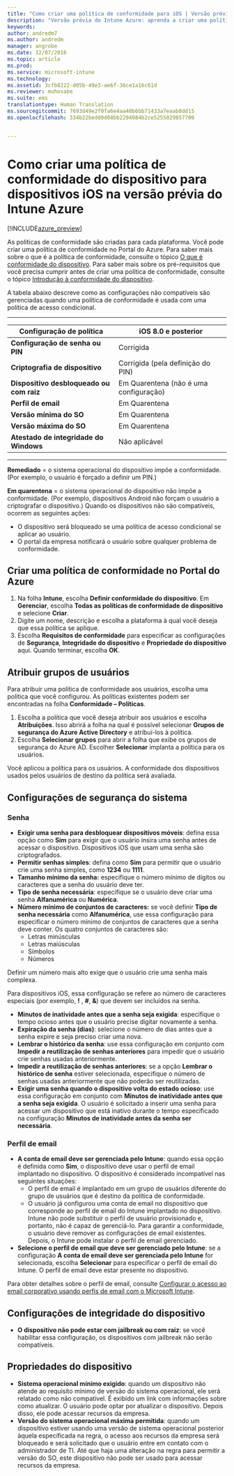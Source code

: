 ```yaml
---
title: "Como criar uma política de conformidade para iOS | Versão prévia do Intune Azure | Microsoft Docs"
description: "Versão prévia do Intune Azure: aprenda a criar uma política de conformidade para dispositivos iOS."
keywords: 
author: andredm7
ms.author: andredm
manager: angrobe
ms.date: 12/07/2016
ms.topic: article
ms.prod: 
ms.service: microsoft-intune
ms.technology: 
ms.assetid: 3cfb8222-d05b-49e3-ae6f-36ce1a16c61d
ms.reviewer: muhosabe
ms.suite: ems
translationtype: Human Translation
ms.sourcegitcommit: 7693d49e2f0fa6e4aa40b6bb71433a7eaab8dd15
ms.openlocfilehash: 334b22bedd0d08bb2294984b2ce5255029857700


---
```


# <a name="how-to-create-a-device-compliance-policy-for-ios-devices-in-intune-azure-preview"></a>Como criar uma política de conformidade do dispositivo para dispositivos iOS na versão prévia do Intune Azure


[!INCLUDE[azure_preview](../includes/azure_preview.md)]

As políticas de conformidade são criadas para cada plataforma.  Você pode criar uma política de conformidade no Portal do Azure. Para saber mais sobre o que é a política de conformidade, consulte o tópico [O que é conformidade do dispositivo](what-is-device-compliance.md). Para saber mais sobre os pré-requisitos que você precisa cumprir antes de criar uma política de conformidade, consulte o tópico [Introdução à conformidade do dispositivo](get-started-with-device-compliance.md).

A tabela abaixo descreve como as configurações não compatíveis são gerenciadas quando uma política de conformidade é usada com uma política de acesso condicional.

-------------------------------


| **Configuração de política** | **iOS 8.0 e posterior** |
| --- | --- |
| **Configuração de senha ou PIN** | Corrigida |   
| **Criptografia de dispositivo** | Corrigida (pela definição do PIN) |
| **Dispositivo desbloqueado ou com raiz** | Em Quarentena (não é uma configuração)
| **Perfil de email** | Em Quarentena |
|**Versão mínima do SO** | Em Quarentena |
| **Versão máxima do SO** | Em Quarentena |  
| **Atestado de integridade do Windows** | Não aplicável |  
----------------------------


**Remediado** = o sistema operacional do dispositivo impõe a conformidade. (Por exemplo, o usuário é forçado a definir um PIN.)

**Em quarentena** = o sistema operacional do dispositivo não impõe a conformidade. (Por exemplo, dispositivos Android não forçam o usuário a criptografar o dispositivo.) Quando os dispositivos não são compatíveis, ocorrem as seguintes ações:

- O dispositivo será bloqueado se uma política de acesso condicional se aplicar ao usuário.
- O portal da empresa notificará o usuário sobre qualquer problema de conformidade.

## <a name="create-a-compliance-policy-in-the-azure-portal"></a>Criar uma política de conformidade no Portal do Azure

1. Na folha **Intune**, escolha **Definir conformidade do dispositivo**. Em **Gerenciar**, escolha **Todas as políticas de conformidade de dispositivo** e selecione **Criar**.
2. Digite um nome, descrição e escolha a plataforma à qual você deseja que essa política se aplique.
3. Escolha **Requisitos de conformidade** para especificar as configurações de **Segurança**, **Integridade do dispositivo** e **Propriedade do dispositivo** aqui. Quando terminar, escolha **OK**.

<!--- 4. Choose **Actions for noncompliance** to say what actions should happen when a device is determined as noncompliant with this policy.
5. In the **Actions for noncompliance** blade, choose **Add** to create a new action.  The action parameters blade allows you to specify the action, email recipients that should receive the notification in addition to the user of the device, and the content of the notification that you want to send.
7. The message template option allows you to create several custom emails depending on when the action is set to take. For example, you can create a message for notifications that are sent for the first time and a different message for final warning before access is blocked. The custom messages that you create can be used for all your device compliance policy.
7. Specify the **Grace period** which determines when that action to take place.  For example, you may want to send a notification as soon as the device is evaluated as noncompliant, but allow some time before enforcing the conditional access policy to block access to company resources like SharePoint online.
8. Choose **Add** to finish creating the action.
9. You can create multiple actions and the sequence in which they should occur. Choose **Ok** when you are finished creating all the actions.--->

## <a name="assign-user-groups"></a>Atribuir grupos de usuários

Para atribuir uma política de conformidade aos usuários, escolha uma política que você configurou. As políticas existentes podem ser encontradas na folha **Conformidade – Políticas**.

1. Escolha a política que você deseja atribuir aos usuários e escolha **Atribuições**. Isso abrirá a folha na qual é possível selecionar **Grupos de segurança do Azure Active Directory** e atribuí-los à política.
2. Escolha **Selecionar grupos** para abrir a folha que exibe os grupos de segurança do Azure AD.  Escolher **Selecionar** implanta a política para os usuários.

Você aplicou a política para os usuários.  A conformidade dos dispositivos usados pelos usuários de destino da política será avaliada.

<!---## Compliance policy settings--->

## <a name="system-security-settings"></a>Configurações de segurança do sistema

### <a name="password"></a>Senha

- **Exigir uma senha para desbloquear dispositivos móveis**: defina essa opção como **Sim** para exigir que o usuário insira uma senha antes de acessar o dispositivo. Dispositivos iOS que usam uma senha são criptografados.
- **Permitir senhas simples**: defina como **Sim** para permitir que o usuário crie uma senha simples, como **1234** ou **1111**.
- **Tamanho mínimo da senha:** especifique o número mínimo de dígitos ou caracteres que a senha do usuário deve ter.
- **Tipo de senha necessária**: especifique se o usuário deve criar uma senha **Alfanumérica** ou **Numérica**.
- **Número mínimo de conjuntos de caracteres:** se você definir **Tipo de senha necessária** como **Alfanumérica**, use essa configuração para especificar o número mínimo de conjuntos de caracteres que a senha deve conter. Os quatro conjuntos de caracteres são:
  - Letras minúsculas
  - Letras maiúsculas
  - Símbolos
  - Números

Definir um número mais alto exige que o usuário crie uma senha mais complexa.

Para dispositivos iOS, essa configuração se refere ao número de caracteres especiais (por exemplo, **!** , **#**, **&amp;**) que devem ser incluídos na senha.

- **Minutos de inatividade antes que a senha seja exigida**: especifique o tempo ocioso antes que o usuário precise digitar novamente a senha.
- **Expiração da senha (dias)**: selecione o número de dias antes que a senha expire e seja preciso criar uma nova.
- **Lembrar o histórico da senha**: use essa configuração em conjunto com **Impedir a reutilização de senhas anteriores** para impedir que o usuário crie senhas usadas anteriormente.
- **Impedir a reutilização de senhas anteriores**: se a opção **Lembrar o histórico de senha** estiver selecionada, especifique o número de senhas usadas anteriormente que não poderão ser reutilizadas.
- **Exigir uma senha quando o dispositivo volta do estado ocioso**: use essa configuração em conjunto com **Minutos de inatividade antes que a senha seja exigida**. O usuário é solicitado a inserir uma senha para acessar um dispositivo que está inativo durante o tempo especificado na configuração **Minutos de inatividade antes da senha ser necessária**.

### <a name="email-profile"></a>Perfil de email

- **A conta de email deve ser gerenciada pelo Intune**: quando essa opção é definida como **Sim**, o dispositivo deve usar o perfil de email implantado no dispositivo. O dispositivo é considerado incompatível nas seguintes situações:
  - O perfil de email é implantado em um grupo de usuários diferente do grupo de usuários que é destino da política de conformidade.
  - O usuário já configurou uma conta de email no dispositivo que corresponde ao perfil de email do Intune implantado no dispositivo. Intune não pode substituir o perfil de usuário provisionado e, portanto, não é capaz de gerenciá-lo. Para garantir a conformidade, o usuário deve remover as configurações de email existentes. Depois, o Intune pode instalar o perfil de email gerenciado.
- **Selecione o perfil de email que deve ser gerenciado pelo Intune**: se a configuração **A conta de email deve ser gerenciada pelo Intune** for selecionada, escolha **Selecionar** para especificar o perfil de email do Intune. O perfil de email deve estar presente no dispositivo.

Para obter detalhes sobre o perfil de email, consulte [Configurar o acesso ao email corporativo usando perfis de email com o Microsoft Intune](https://docs.microsoft.com/en-us/intune/deploy-use/configure-access-to-corporate-email-using-email-profiles-with-microsoft-intune).

## <a name="device-health-settings"></a>Configurações de integridade do dispositivo

- **O dispositivo não pode estar com jailbreak ou com raiz**: se você habilitar essa configuração, os dispositivos com jailbreak não serão compatíveis.

## <a name="device-properties"></a>Propriedades do dispositivo

- **Sistema operacional mínimo exigido**: quando um dispositivo não atende ao requisito mínimo de versão do sistema operacional, ele será relatado como não compatível. É exibido um link com informações sobre como atualizar. O usuário pode optar por atualizar o dispositivo. Depois disso, ele pode acessar recursos da empresa.
- **Versão do sistema operacional máxima permitida**: quando um dispositivo estiver usando uma versão de sistema operacional posterior àquela especificada na regra, o acesso aos recursos da empresa será bloqueado e será solicitado que o usuário entre em contato com o administrador de TI. Até que haja uma alteração na regra para permitir a versão do SO, este dispositivo não pode ser usado para acessar recursos da empresa.

<!--- ## Next steps

[How to monitor device compliance](monitor-device-compliance.md)--->



<!--HONumber=Feb17_HO1-->


